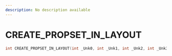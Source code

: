 ```yaml
---
description: No description available 
---
```


# CREATE_PROPSET_IN_LAYOUT

```cpp
int CREATE_PROPSET_IN_LAYOUT(int _Unk0, int _Unk1, int _Unk2, int _Unk3, int _Unk4, int _Unk5, int _Unk6, int _Unk7, int _Unk8);
```